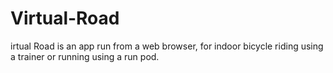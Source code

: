 # Virtual-Road
irtual Road is an app run from a web browser, for indoor bicycle riding using a trainer or running using a run pod.
